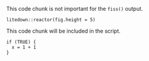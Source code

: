 This code chunk is not important for the `fiss()` output.


``` {.r}
litedown::reactor(fig.height = 5)
```

This code chunk will be included in the script.


``` {.r}
if (TRUE) {
  x = 1 + 1
}
```
